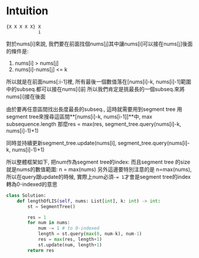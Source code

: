 # Intuition

```
{X X X X X} X
            i
```

對於nums[i]來說, 我們要在前面找個nums[j]其中讓nums[i]可以接在nums[j]後面的條件是:
1. nums[i] > nums[j]
2. nums[i]-nums[j] <= k

所以就是在前面nums[:i-1]裡, 所有最後一個數值落在[nums[i]-k, nums[i]-1]範圍中的subseq.都可以接在nums[i]前
所以我們肯定是挑最長的一個subseq.來將nums[i]接在後面

由於要再任意區間找出長度最長的subseq., 這時就需要用到segment tree
用segment tree來搜尋這區間**[nums[i]-k, nums[i-1]]**中, max subsequence.length
那麼res = max(res, segment_tree.query(nums[i]-k, nums[i]-1)+1)

同時並持續更新segment_tree.update(nums[i], segment_tree.query(nums[i]-k, nums[i]-1)+1)

所以整體框架如下, 把num作為segment tree的index:
而且segment tree 的size就是nums的數值範圍: n = max(nums)
另外這邊要特別注意的是 n=max(nums), 所以在query跟update的時候, 實際上num必須`-= 1`才會是segment tree的index
轉為0-indexed的意思

```py
class Solution:
    def lengthOfLIS(self, nums: List[int], k: int) -> int:
        st = SegmentTree()

        res = 1
        for num in nums:
            num -= 1 # to 0-indexed
            length = st.query(max(0, num-k), num-1)
            res = max(res, length+1)
            st.update(num, length+1)
        return res
```